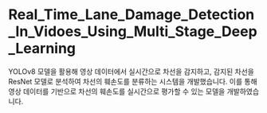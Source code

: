 # Real_Time_Lane_Damage_Detection_In_Vidoes_Using_Multi_Stage_Deep_Learning
YOLOv8 모델을 활용해 영상 데이터에서 실시간으로 차선을 감지하고, 감지된 차선을 ResNet 모델로 분석하여 차선의 훼손도를 분류하는 시스템을 개발했습니다. 이를 통해 영상 데이터를 기반으로 차선의 훼손도를 실시간으로 평가할 수 있는 모델을 개발하였습니다.
